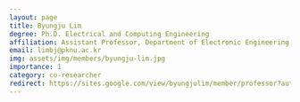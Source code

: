 ```yaml
---
layout: page
title: Byungju Lim
degree: Ph.D. Electrical and Computing Engineering
affiliation: Assistant Professor, Department of Electronic Engineering, Pukyong National University (PKNU)
email: limbj@pknu.ac.kr
img: assets/img/members/byungju-lim.jpg
importance: 1
category: co-researcher
redirect: https://sites.google.com/view/byungjulim/member/professor?authuser=0
---
```

